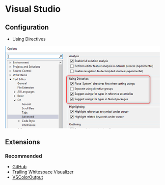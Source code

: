 # Visual Studio

## Configuration

* Using Directives

![Usings](vs-using-configuration.png)

## Extensions

### Recommended

* [GitHub](https://visualstudio.github.com/)
* [Trailing Whitespace Visualizer](https://marketplace.visualstudio.com/items?itemName=MadsKristensen.TrailingWhitespaceVisualizer)
* [VSColorOutput](https://mike-ward.net/vscoloroutput/)
